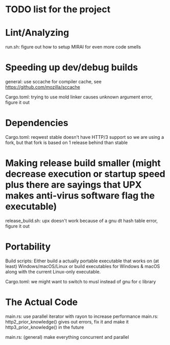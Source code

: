 # TODO list for the project

# Lint/Analyzing

run.sh: figure out how to setup MIRAI for even more code smells

# Speeding up dev/debug builds

general: use sccache for compiler cache, see https://github.com/mozilla/sccache

Cargo.toml: trying to use mold linker causes unknown argument error, figure it out

# Dependencies

Cargo.toml: reqwest stable doesn't have HTTP/3 support so we are using a fork, but that fork is based on 1 release behind than stable

# Making release build smaller (might decrease execution or startup speed plus there are sayings that UPX makes anti-virus software flag the executable)

release_build.sh: upx doesn't work because of a gnu dt hash table error, figure it out

# Portability

Build scripts: Either build a actually portable executable that works on (at least) Windows/macOS/Linux or build executables for Windows & macOS along with the current Linux-only executable.

Cargo.toml: we might want to switch to musl instead of gnu for c library

# The Actual Code

main.rs: use parallel iterator with rayon to increase performance
main.rs: http2\_prior\_knowledge() gives out errors, fix it and make it http3\_prior\_knowledge() in the future

main.rs: (general) make everything concurrent and parallel


